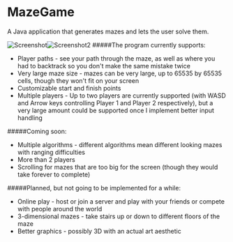 # MazeGame
A Java application that generates mazes and lets the user solve them. 

![Screenshot](http://i.imgur.com/h1DTGD1.png)![Screenshot2](http://i.imgur.com/iVd7rEQ.png)
#####The program currently supports:
* Player paths - see your path through the maze, as well as where you had to backtrack so you don't make the same mistake twice
* Very large maze size - mazes can be very large, up to 65535 by 65535 cells, though they won't fit on your screen
* Customizable start and finish points
* Multiple players - Up to two players are currently supported (with WASD and Arrow keys controlling Player 1 and Player 2 respectively), but a very large amount could be supported once I implement better input handling

#####Coming soon:
* Multiple algorithms - different algorithms mean different looking mazes with ranging difficulties
* More than 2 players
* Scrolling for mazes that are too big for the screen (though they would take forever to complete)

#####Planned, but not going to be implemented for a while:
* Online play - host or join a server and play with your friends or compete with people around the world
* 3-dimensional mazes - take stairs up or down to different floors of the maze
* Better graphics - possibly 3D with an actual art aesthetic
